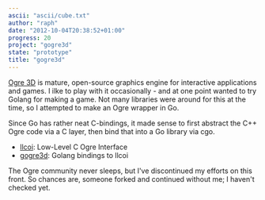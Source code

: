 ```yaml
---
ascii: "ascii/cube.txt"
author: "raph"
date: "2012-10-04T20:38:52+01:00"
progress: 20
project: "gogre3d"
state: "prototype"
title: "gogre3d"
---
```

[Ogre 3D](http://www.ogre3d.org/) is mature, open-source graphics engine for interactive applications and games. I ilke to play with it occasionally - and at one point wanted to try Golang for making a game. Not many libraries were around for this at the time, so I attempted to make an Ogre wrapper in Go.

Since Go has rather neat C-bindings, it made sense to first abstract the C++ Ogre code via a C layer, then bind that into a Go library via cgo.

* [llcoi](https://bitbucket.org/galaktor/llcoi): Low-Level C Ogre Interface
* [gogre3d](https://github.com/galaktor/gogre3d): Golang bindings to llcoi

The Ogre community never sleeps, but I've discontinued my efforts on this front. So chances are, someone forked and continued without me; I haven't checked yet.

